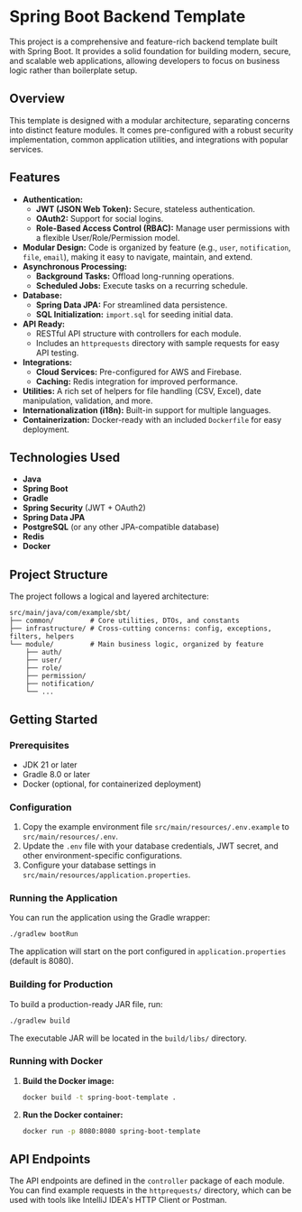 # Spring Boot Backend Template

This project is a comprehensive and feature-rich backend template built with Spring Boot. It provides a solid foundation for building modern, secure, and scalable web applications, allowing developers to focus on business logic rather than boilerplate setup.

## Overview

This template is designed with a modular architecture, separating concerns into distinct feature modules. It comes pre-configured with a robust security implementation, common application utilities, and integrations with popular services.

## Features

- **Authentication:**
  - **JWT (JSON Web Token):** Secure, stateless authentication.
  - **OAuth2:** Support for social logins.
  - **Role-Based Access Control (RBAC):** Manage user permissions with a flexible User/Role/Permission model.
- **Modular Design:** Code is organized by feature (e.g., `user`, `notification`, `file`, `email`), making it easy to navigate, maintain, and extend.
- **Asynchronous Processing:**
  - **Background Tasks:** Offload long-running operations.
  - **Scheduled Jobs:** Execute tasks on a recurring schedule.
- **Database:**
  - **Spring Data JPA:** For streamlined data persistence.
  - **SQL Initialization:** `import.sql` for seeding initial data.
- **API Ready:**
  - RESTful API structure with controllers for each module.
  - Includes an `httprequests` directory with sample requests for easy API testing.
- **Integrations:**
  - **Cloud Services:** Pre-configured for AWS and Firebase.
  - **Caching:** Redis integration for improved performance.
- **Utilities:** A rich set of helpers for file handling (CSV, Excel), date manipulation, validation, and more.
- **Internationalization (i18n):** Built-in support for multiple languages.
- **Containerization:** Docker-ready with an included `Dockerfile` for easy deployment.

## Technologies Used

- **Java**
- **Spring Boot**
- **Gradle**
- **Spring Security** (JWT + OAuth2)
- **Spring Data JPA**
- **PostgreSQL** (or any other JPA-compatible database)
- **Redis**
- **Docker**

## Project Structure

The project follows a logical and layered architecture:

```
src/main/java/com/example/sbt/
├── common/         # Core utilities, DTOs, and constants
├── infrastructure/ # Cross-cutting concerns: config, exceptions, filters, helpers
└── module/         # Main business logic, organized by feature
    ├── auth/
    ├── user/
    ├── role/
    ├── permission/
    ├── notification/
    └── ...
```

## Getting Started

### Prerequisites

- JDK 21 or later
- Gradle 8.0 or later
- Docker (optional, for containerized deployment)

### Configuration

1.  Copy the example environment file `src/main/resources/.env.example` to `src/main/resources/.env`.
2.  Update the `.env` file with your database credentials, JWT secret, and other environment-specific configurations.
3.  Configure your database settings in `src/main/resources/application.properties`.

### Running the Application

You can run the application using the Gradle wrapper:

```bash
./gradlew bootRun
```

The application will start on the port configured in `application.properties` (default is 8080).

### Building for Production

To build a production-ready JAR file, run:

```bash
./gradlew build
```

The executable JAR will be located in the `build/libs/` directory.

### Running with Docker

1.  **Build the Docker image:**
    ```bash
    docker build -t spring-boot-template .
    ```

2.  **Run the Docker container:**
    ```bash
    docker run -p 8080:8080 spring-boot-template
    ```

## API Endpoints

The API endpoints are defined in the `controller` package of each module. You can find example requests in the `httprequests/` directory, which can be used with tools like IntelliJ IDEA's HTTP Client or Postman.

